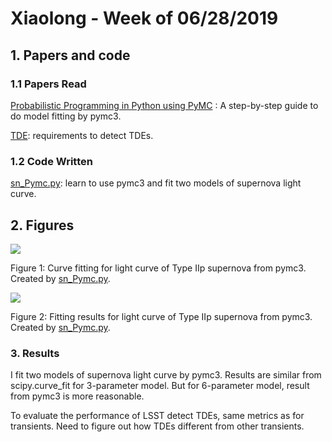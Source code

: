 # Xiaolong - Week of 06/28/2019

## 1. Papers and code

### 1.1 Papers Read

[Probabilistic Programming in Python using PyMC](https://arxiv.org/abs/1507.08050) :  A step-by-step guide to do model fitting by  pymc3. 

[TDE](): requirements to detect TDEs. 

### 1.2 Code Written

[sn_Pymc.py](https://github.com/xiaolng/maf/blob/master/sn_Pymc.ipynb): learn to use pymc3 and fit two models of supernova light curve. 



## 2. Figures



![](https://raw.githubusercontent.com/xiaolng/weekly_report/master/imgs/snmcfit.png)

Figure 1: Curve fitting for light curve of Type  IIp supernova from pymc3. Created by  [sn_Pymc.py](https://github.com/xiaolng/maf/blob/master/snModel.ipynb). 



![](https://raw.githubusercontent.com/xiaolng/weekly_report/master/imgs/snpymc.png)

Figure 2: Fitting results  for light curve of Type IIp supernova from pymc3. Created by [sn_Pymc.py](https://github.com/xiaolng/maf/blob/master/snModel.ipynb). 



### 3. Results

I fit two models of supernova light curve by pymc3. Results are similar from scipy.curve_fit for 3-parameter model. But for 6-parameter model, result from pymc3 is more reasonable. 

To evaluate the performance of LSST detect TDEs,  same metrics as for transients.  Need to figure out how TDEs different from other transients.